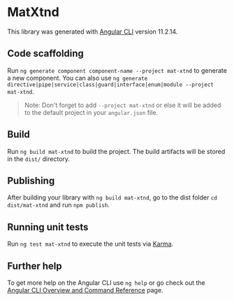 # MatXtnd

This library was generated with [Angular CLI](https://github.com/angular/angular-cli) version 11.2.14.

## Code scaffolding

Run `ng generate component component-name --project mat-xtnd` to generate a new component. You can also use `ng generate directive|pipe|service|class|guard|interface|enum|module --project mat-xtnd`.
> Note: Don't forget to add `--project mat-xtnd` or else it will be added to the default project in your `angular.json` file. 

## Build

Run `ng build mat-xtnd` to build the project. The build artifacts will be stored in the `dist/` directory.

## Publishing

After building your library with `ng build mat-xtnd`, go to the dist folder `cd dist/mat-xtnd` and run `npm publish`.

## Running unit tests

Run `ng test mat-xtnd` to execute the unit tests via [Karma](https://karma-runner.github.io).

## Further help

To get more help on the Angular CLI use `ng help` or go check out the [Angular CLI Overview and Command Reference](https://angular.io/cli) page.
